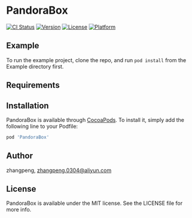 # PandoraBox

[![CI Status](https://img.shields.io/travis/zhangpeng/PandoraBox.svg?style=flat)](https://travis-ci.org/zhangpeng/PandoraBox)
[![Version](https://img.shields.io/cocoapods/v/PandoraBox.svg?style=flat)](https://cocoapods.org/pods/PandoraBox)
[![License](https://img.shields.io/cocoapods/l/PandoraBox.svg?style=flat)](https://cocoapods.org/pods/PandoraBox)
[![Platform](https://img.shields.io/cocoapods/p/PandoraBox.svg?style=flat)](https://cocoapods.org/pods/PandoraBox)

## Example

To run the example project, clone the repo, and run `pod install` from the Example directory first.

## Requirements

## Installation

PandoraBox is available through [CocoaPods](https://cocoapods.org). To install
it, simply add the following line to your Podfile:

```ruby
pod 'PandoraBox'
```

## Author

zhangpeng, zhangpeng.0304@aliyun.com

## License

PandoraBox is available under the MIT license. See the LICENSE file for more info.
